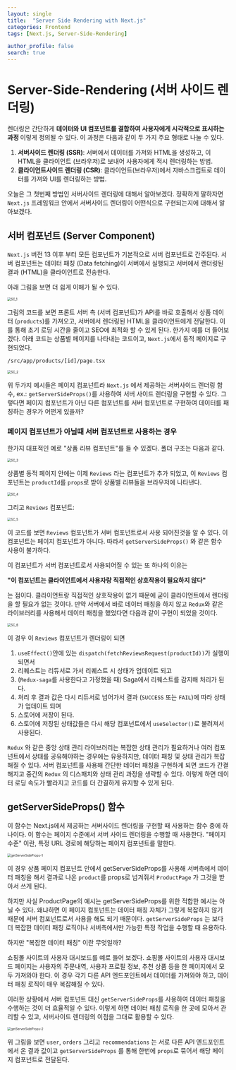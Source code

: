 ```yaml
---
layout: single
title:  "Server Side Rendering with Next.js"
categories: Frontend
tags: [Next.js, Server-Side-Rendering]

author_profile: false
search: true
---
```

# Server-Side-Rendering (서버 사이드 렌더링)
렌더링은 간단하게 <strong> 데이터와 UI 컴포넌트를 결합하여 사용자에게 시각적으로 표시하는 과정 </strong> 이렇게 정의될 수 있다. 이 과정은 다음과 같이 두 가지 주요 형태로 나눌 수 있다.

1. <strong>서버사이드 렌더링 (SSR)</strong>: 서버에서 데이터를 가져와 HTML을 생성하고, 이 HTML을 클라이언트 (브라우저)로 보내어 사용자에게 적시 렌더링하는 방법.
2. <strong>클라이언트사이드 렌더링 (CSR)</strong>: 클라이언트(브라우저)에서 자바스크립트로 데이터를 가져와 UI를 렌더링하는 방법.

오늘은 그 첫번째 방법인 서버사이드 렌더링에 대해서 알아보겠다. 정확하게 말하자면 `Next.js` 프레임워크 안에서 서버사이드 렌더링이 어떤식으로 구현되는지에 대해서 알아보겠다.

## 서버 컴포넌트 (Server Component)
`Next.js` 버전 13 이후 부터 모든 컴포넌트가 기본적으로 서버 컴포넌트로 간주된다. 서버 컴포넌트는 데이터 패칭 (Data fetching)이 서버에서 실행되고 서버에서 랜더링된 결과 (HTML)을 클라이언트로 전송한다. 

아래 그림을 보면 더 쉽게 이해가 될 수 있다. 

<img src="../../images/2024-08-07-SSR/sc-ex1.png" alt="SC_1" style="zoom:50%;" />

그림의 코드를 보면 프론트 서버 측 (서버 컴포넌트)가 API를 바로 호출해서 상품 데이터 (`products`)를 가져오고, 서버에서 렌더링된 HTML을 클라이언트에게 전달한다. 이를 통해 초기 로딩 시간을 줄이고 SEO에 최적화 할 수 있게 된다. 한가지 예를 더 들어보겠다. 아래 코드는 상품별 페이지를 나타내는 코드이고, `Next.js`에서 동적 페이지로 구현되었다.

`/src/app/products/[id]/page.tsx`

<img src="../../images/2024-08-07-SSR/sc-ex2.png" alt="SC_2" style="zoom:50%;" />

위 두가지 예시들은 페이지 컴포넌트라 `Next.js` 에서 제공하는 서버사이드 렌더링 함수, ex.: `getServerSideProps()`를 사용하여 서버 사이드 렌더링을 구현할 수 있다. 그렇다면 페이지 컴포넌트가 아닌 다른 컴포넌트를 서버 컴포넌트로 구현하여 데이터를 패칭하는 경우가 어떤게 있을까?

### 페이지 컴포넌트가 아닐때 서버 컴포넌트로 사용하는 경우

한가지 대표적인 예로 "상품 리뷰 컴포넌트"를 들 수 있겠다. 폴더 구조는 다음과 같다.

<img src="../../images/2024-08-07-SSR/sc-ex3.png" alt="SC_3" style="zoom:50%;" />

상품별 동적 페이지 안에는 이제 `Reviews` 라는 컴포넌트가 추가 되었고, 이 `Reviews` 컴포넌트는 `productId`를 `props`로 받아 상품별 리뷰들을 브라우저에 나타낸다.

<img src="../../images/2024-08-07-SSR/sc-ex4.png" alt="SC_4" style="zoom:50%;" />

그리고 `Reviews` 컴포넌트:

<img src="../../images/2024-08-07-SSR/sc-ex5.png" alt="SC_5" style="zoom:50%;" />

이 코드를 보면 `Reviews` 컴포넌트가 서버 컴포넌트로서 사용 되어진것을 알 수 있다. 이 컴포넌트는 페이지 컴포넌트가 아니다. 따라서 `getServerSideProps()` 와 같은 함수 사용이 불가하다. 

이 컴포넌트가 서버 컴포넌트로서 사용되어질 수 있는 또 하나의 이유는 

<strong> "이 컴포넌트는 클라이언트에서 사용자랑 직접적인 상호작용이 필요하지 않다"</strong> 

는 점이다. 클라이언트랑 직접적인 상호작용이 없기 때문에 굳이 클라이언트에서 렌더링을 할 필요가 없는 것이다. 만약 서버에서 바로 데이터 패칭을 하지 않고 `Redux`와 같은 라이브러리를 사용해서 데이터 패칭을 했었다면 다음과 같이 구현이 되었을 것이다.

<img src="../../images/2024-08-07-SSR/sc-ex6.png" alt="SC_6" style="zoom:50%;" />

이 경우 이 `Reviews` 컴포넌트가 렌더링이 되면 
1. `useEffect()`안에 있는 `dispatch(fetchReviewsRequest(productId))`가 실행이 되면서 
2. 리퀘스트는 리듀서로 가서 리퀘스트 시 상태가 업데이트 되고 
3. (`Redux-saga`를 사용한다고 가정했을 때) Saga에서 리퀘스트를 감지해 처리가 된다. 
4. 처리 후 결과 값은 다시 리듀서로 넘어가서 결과 (`SUCCESS` 또는 `FAIL`)에 따라 상태가 업데이트 되며 
5. 스토어에 저장이 된다. 
6. 스토어에 저장된 상태값들은 다시 해당 컴포넌트에서 `useSelector()`로 불려져서 사용된다.

`Redux` 와 같은 중앙 상태 관리 라이브러리는 복잡한 상태 관리가 필요하거나 여러 컴포넌트에서 상태를 공유해야하는 경우에는 유용하지만, 데이터 패칭 및 상태 관리가 복잡해질 수 있다. 서버 컴포넌트를 사용해 간단한 데이터 패칭을 구현하게 되면 코드가 간결해지고 중간의 `Redux` 의 디스패치와 상태 관리 과정을 생략할 수 있다. 이렇게 하면 데이터 로딩 속도가 빨라지고 코드를 더 간결하게 유지할 수 있게 된다.

## getServerSideProps() 함수

이 함수는 Next.js에서 제공하는 서버사이드 렌더링을 구현할 때 사용하는 함수 중에 하나이다. 이 함수는 페이지 수준에서 서버 사이드 렌더링을 수행할 때 사용한다. "페이지 수준" 이란, 특정 URL 경로에 해당하는 페이지 컴포넌트를 말한다.

<img src="../../images/2024-08-07-SSR/getServerSideProps-1.png" alt="getServerSideProps-1" style="zoom:50%;" />

이 경우 상품 페이지 컴포넌트 안에서 getServerSideProps를 사용해 서버측에서 데이터 패칭을 해서 결과로 나온 `product`를 props로 넘겨줘서 `ProductPage` 가 그것을 받아서 쓰게 된다.

하지만 사실 ProductPage의 예시는 getServerSideProps를 위한 적합한 예시는 아닐 수 있다. 왜냐하면 이 페이지 컴포넌트는 데이터 패칭 자체가 그렇게 복잡하지 않기 때문에 서버 컴포넌트로서 사용을 해도 되기 때문이다. `getServerSideProps` 는 보다 더 복잡한 데이터 패칭 로직이나 서버측에서만 가능한 특정 작업을 수행할 때 유용하다. 

하지만 "복잡한 데이터 패칭" 이란 무엇일까?

쇼핑몰 사이트의 사용자 대시보드를 예로 들어 보겠다. 쇼핑몰 사이트의 사용자 대시보드 페이지는 사용자의 주문내역, 사용자 프로필 정보, 추천 상품 등을 한 페이지에서 모두 가져와야 한다. 이 경우 각기 다른 API 엔드포인트에서 데이터를 가져와야 하고, 데이터 패칭 로직이 매우 복잡해질 수 있다.

이러한 상황에서 서버 컴포넌트 대신 `getServerSideProps`를 사용하여 데이터 패칭을 수행하는 것이 더 효율적일 수 있다. 이렇게 하면 데이터 패칭 로직을 한 곳에 모아서 관리할 수 있고, 서버사이드 렌더링의 이점을 그대로 활용할 수 있다.

<img src="../../images/2024-08-07-SSR/getServerSideProps-2.png" alt="getServerSideProps-2" style="zoom:50%;" />

위 그림을 보면 `user`, `orders` 그리고 `recommendations` 는 서로 다른 API 엔드포인트에서 온 결과 값이고 `getServerSideProps` 를 통해 한번에 `props`로 묶어서 해당 페이지 컴포넌트로 전달된다.